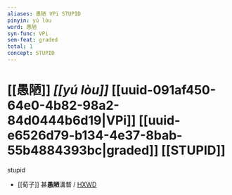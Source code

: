 ```yaml
---
aliases: 愚陋 VPi STUPID
pinyin: yú lòu
word: 愚陋
syn-func: VPi
sem-feat: graded
total: 1
concept: STUPID 
---
```

# [[愚陋]] *[[yú lòu]]*  [[uuid-091af450-64e0-4b82-98a2-84d0444b6d19|VPi]] [[uuid-e6526d79-b134-4e37-8bab-55b4884393bc|graded]] [[STUPID]]
stupid
 - [[荀子]] 甚**愚陋**溝瞀 / [HXWD](https://hxwd.org/textview.html?location=KR3a0002_tls_008-18a.7)